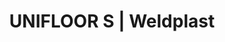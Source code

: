 ---
Filename: "unifloor-s37"
Link: "file:/Users/vinayakpatel/Downloads/www.weldplast.cz/unifloor-s37"
product_name: "UNIFLOOR S230V/2300W, s odvíječem, úzká tryska"
product_id: "Obj. číslo:138.494"
title: "UNIFLOOR S | Weldplast"
product_desc: "Potenciometrem řízený horkovzdušný automat Leister UNIFLOOR S svařuje podlahové krytiny z PVC-P, PE, linolea a modifikovaných termoplastů bez nutnosti měnit nastavení. Elektronické řízení ohřevu Automatický rozjezd Automatické vypnutí pojezdu při nárazu na stěnu Všechny podlahové krytiny lze svařovat bez nutnosti měnit nastavení"
product_specs: "Značka konformity, Značka schválení, Třída ochrany I, NapětíV~230, PříkonW2300, FrekvenceHz50 / 60, Max. teplota°C620, Rychlostm/min1 - 7,5, Rozsah průtoku vzduchu%300, Úroveň hlučnosti LpAdB67, Rozměry (D x Š x V)mm420 x 270 x 215, Hmotnostkg11 (s kabelem 3 m), Druh certifikaceCCA"
product_downloads: "UNIFLOOR S - manuál stáhnout , UNIFLOOR - produktový list stáhnout"
href: "https://www.weldplast.cz/files/unifloor-s-manual-cz.pdf, https://www.weldplast.cz/files/unifloor-s-manual-cz.pdf, https://www.weldplast.cz/files/unifloor-e-s-produktovy-list-leister.pdf, https://www.weldplast.cz/files/unifloor-e-s-produktovy-list-leister.pdf"
p_desc_2: "Potenciometrem řízený horkovzdušný automat Leister UNIFLOOR S svařuje podlahové krytiny z PVC-P, PE, linolea a modifikovaných termoplastů bez nutnosti měnit nastavení. Elektronické řízení ohřevu Automatický rozjezd Automatické vypnutí pojezdu při nárazu na stěnu Všechny podlahové krytiny lze svařovat bez nutnosti měnit nastavení"
accessories: "Klapka vzduchová 2/3 pro tryskuUNIFLOOR, PUR, MINIFLOORMinifloorUNIFLOOR E230 V / 2300 W, s odvíječem, tryska úzkáUNIFLOOR S230V/2300W, s odvíječem, úzká tryskaUNIFLOOR E230 V / 2300 W, s odvíječem, úzká tryskaUNIFLOOR S230 V / 2300 W včetně boxu"
similar_products: "MINIFLOORMinifloorUNIFLOOR E230 V / 2300 W, s odvíječem, tryska úzkáUNIFLOOR S230V/2300W, s odvíječem, úzká tryskaUNIFLOOR E230 V / 2300 W, s odvíječem, úzká tryskaUNIFLOOR S230 V / 2300 W včetně boxu"
---